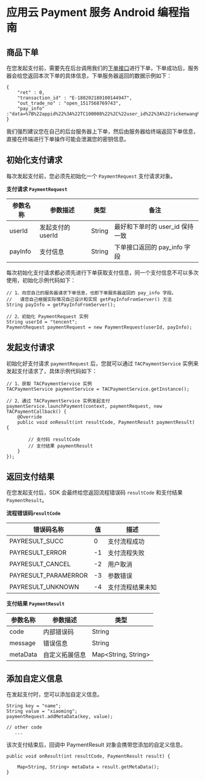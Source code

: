 # 应用云 Payment 服务 Android 编程指南

## 商品下单

在您发起支付前，需要先在后台调用我们的[下单接口](https://github.com/tencentyun/qcloud-documents/blob/master/product/移动与通信/应用云/开始使用/支付%20Payment%20集成指南/后台服务接口.md)进行下单，下单成功后，服务器会给您返回本次下单的具体信息，下单服务器返回的数据示例如下：

```
{
    "ret" : 0,
    "transaction_id" : "E-180202180100144947",
    "out_trade_no" : "open_1517568769743",
    "pay_info" :"data=%7B%22appid%22%3A%22TC100008%22%2C%22user_id%22%3A%22rickenwang%22%2C%22out_trade_no%22%3A%22open_1517568769743%22%2C%22product_id%22%3A%22product_test%22%2C%22pay_method%22%3A%22wechat%22%7D&sign=PplSFOrimAfU1dobsFvva09limmtk%2BIr9D5dxFwwV%2BEdjq9dROhB6fwx9hwf1H27FMT83qQdlSgHtLo52Rv97MoL7nR5xNJFph9G7Gd2KRmgJFQ2IlGfHVE%2BeekjPhRQCELt5MMbDuSEOOGJN4agMiCs9yOXJbusCYAa68bcZTOnGgfDOsbpNvpsQt9JA%2BQ%2FAVDyymXv0f6e%2BibpXlTy3Fu3lQZKzPUiiojl97Kpi4I0J6CGCWsxRp4XqWSF7k90o1NMOcbUnzJ87MSCXq5NA1iynYxrD5Cc5KusJxpy84udTtD9XzdznXpO%2BQJBoO2v0RzGGgT2OJQfgRLqsNNgzw%3D%3D"
}
```
我们强烈建议您在自己的后台服务器上下单，然后由服务器给终端返回下单信息，直接在终端进行下单操作可能会泄漏您的密钥信息。

## 初始化支付请求

每次发起支付前，您必须先初始化一个 ```PaymentRequest``` 支付请求对象。

**支付请求 ```PaymentRequest```**

参数名称 | 参数描述 | 类型 | 备注
---- | --- | ---- | ----
userId | 发起支付的 userId | String  | 最好和下单时的 user_id 保持一致
payInfo | 支付信息 |  String | 下单接口返回的 pay_info 字段

每次初始化支付请求都必须先进行下单获取支付信息，同一个支付信息不可以多次使用，初始化示例代码如下：

```
// 1、向您自己的服务器请求下单信息，也即下单服务器返回的 pay_info 字段。
//   请您自己根据实际情况自己设计和实现 getPayInfoFromServer() 方法
String payInfo = getPayInfoFromServer();

// 2、初始化 PaymentRequest 实例
String userId = "tencent";
PaymentRequest paymentRequest = new PaymentRequest(userId, payInfo);

```

## 发起支付请求

初始化好支付请求 ```paymentRequest``` 后，您就可以通过 ```TACPaymentService``` 实例来发起支付请求了，具体示例代码如下：

```
// 1、获取 TACPaymentService 实例
TACPaymentService paymentService = TACPaymentService.getInstance();

// 2、通过 TACPaymentService 实例发起支付
paymentService.launchPayment(context, paymentRequest, new TACPaymentCallback() {
    @Override
    public void onResult(int resultCode, PaymentResult paymentResult) {
    
        // 支付码 resultCode
        // 支付结果 paymentResult
    }
});

```

## 返回支付结果

在您发起支付后，SDK 会最终给您返回流程错误码 ```resultCode``` 和支付结果 ```PaymentResult```。

**流程错误码```resultCode```**

错误码名称 | 值 | 描述
---- | --- | ----
PAYRESULT_SUCC | 0 | 支付流程成功
PAYRESULT_ERROR |  -1 | 支付流程失败
PAYRESULT_CANCEL | -2 | 用户取消
PAYRESULT_PARAMERROR | -3 | 参数错误
PAYRESULT_UNKNOWN | -4 | 支付流程结果未知

**支付结果 ```PaymentResult```**

参数名称 | 参数描述 | 类型
---- | --- | ----
code | 内部错误码 | String 
message | 错误信息 |  String 
metaData  | 自定义拓展信息 | Map\<String, String\> 


## 添加自定义信息

在发起支付时，您可以添加自定义信息。

```
String key = "name";
String value = "xiaoming";
paymentRequest.addMetaData(key, value);

// other code
   ...

```

该次支付结束后，回调中 PaymentResult 对象会携带您添加的自定义信息。

```
public void onResult(int resultCode, PaymentResult result) {
	
    Map<String, String> metaData = result.getMetaData();
}
```
